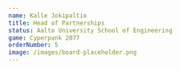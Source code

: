 ```yaml
---
name: Kalle Jokipaltio
title: Head of Partnerships
status: Aalto University School of Engineering
game: Cyperpunk 2077
orderNumber: 5
image: /images/board-placeholder.png
---
```

